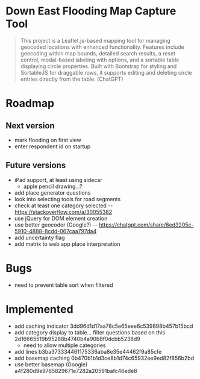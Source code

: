 # Down East Flooding Map Capture Tool

> This project is a Leaflet.js-based mapping tool for managing geocoded locations with enhanced functionality. Features include geocoding within map bounds, detailed search results, a reset control, modal-based labeling with options, and a sortable table displaying circle properties. Built with Bootstrap for styling and SortableJS for draggable rows, it supports editing and deleting circle entries directly from the table. (ChatGPT)

# Roadmap

## Next version

- mark flooding on first view
- enter respondent id on startup

## Future versions

- iPad support, at least using sidecar
    - apple pencil drawing…?
- add place generator questions
- look into selecting tools for road segments
- check at least one category selected -- https://stackoverflow.com/a/30055382
- use jQuery for DOM element creation
- use better geocoder (Google?) -- https://chatgpt.com/share/6ed3205c-5910-4888-8cdd-067caa797da4
- add uncertainty flag
- add matrix to web app place interpretation

# Bugs

- need to prevent table sort when filtered

# Implemented

- add caching indicator 3dd96d1d17aa78c5e65eee6c539898b457b15bcd
- add category display to table... filter questions based on this 2d16665519b95288b4740b4a90b8f0dcbb5238d9
    - need to allow multiple categories
- add lines b3ba373334461175336aba8e35e44462f9a85cfe
- add basemap caching 0b470b1b1d3ce8b1d74c65932ee9ed82f856b2bd
- use better basemap (Google) a4f280d9e9765829671e7282a20591bafc46ede8

